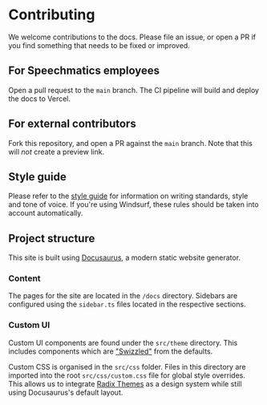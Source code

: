 # Contributing

We welcome contributions to the docs. Please file an issue, or open a PR if you find something that needs to be fixed or improved.

## For Speechmatics employees

Open a pull request to the `main` branch. The CI pipeline will build and deploy the docs to Vercel.

## For external contributors

Fork this repository, and open a PR against the `main` branch. Note that this will *not* create a preview link.

## Style guide

Please refer to the [style guide](https://github.com/speechmatics/docs/blob/main/.windsurf/rules/docs-style-guide.md) for information on writing standards, style and tone of voice. If you're using Windsurf, these rules should be taken into account automatically.

## Project structure

This site is built using [Docusaurus](https://docusaurus.io/), a modern static website generator.

### Content

The pages for the site are located in the `/docs` directory. Sidebars are configured using the `sidebar.ts` files located in the respective sections.

### Custom UI

Custom UI components are found under the `src/theme` directory. This includes components which are ["Swizzled"](https://docusaurus.io/docs/swizzling) from the defaults.

Custom CSS is organised in the `src/css` folder. Files in this directory are imported into the root `src/css/custom.css` file for global style overrides. This allows us to integrate [Radix Themes](https://www.radix-ui.com/) as a design system while still using Docusaurus's default layout.
